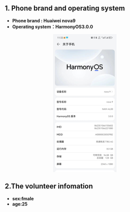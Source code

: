## 1. Phone brand and operating system
* **Phone brand : Huaiwei nova9**
*  **Operating system：HarmonyOS3.0.0**
<p align = "center">  
<img src="./The%20branch%20and%20system%20of%20the%20mobile%20phone.jpg"  style="width:200px" />
</p>

## 2.The volunteer infomation
* **sex:fmale**
* **age:25**